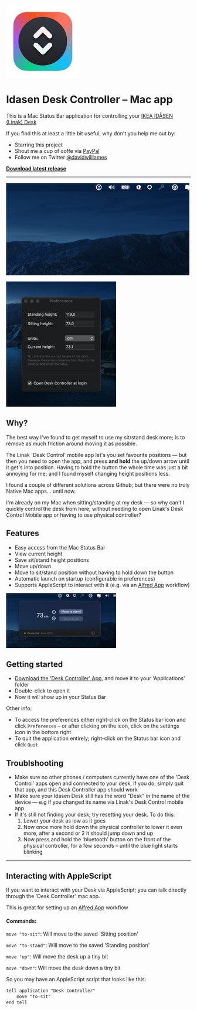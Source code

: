 ![App icon](/images/Icon.png) 
# Idasen Desk Controller – Mac app


This is a Mac Status Bar application for controlling your [IKEA IDÅSEN (Linak) Desk](https://www.ikea.com/au/en/p/idasen-desk-sit-stand-black-beige-s79280979/)

If you find this at least a little bit useful, why don't you help me out by:
* Starring this project
* Shout me a cup of coffe via [PayPal](https://paypal.me/dtw/5)
* Follow me on Twitter [@davidwilliames](https://twitter.com/davidwilliames)


[**Download latest release**](https://github.com/DWilliames/idasen-controller/releases/latest/download/Desk.Controller.app.zip)

---

![Animated example](/images/example.gif)

![Preferences example](/images/preferences_example.png)



## Why?

The best way I've found to get myself to use my sit/stand desk more; is to remove as much friction around moving it as possible.

The Linak 'Desk Control' mobile app let's you set favourite positions — but then you need to open the app, and press **and hold** the up/down arrow until it get's into position. Having to hold the button the whole time was just a bit annoying for me; and I found myself changing height positions less.

I found a couple of different solutions across Github; but there were no truly Native Mac apps... until now.

I'm already on my Mac when sitting/standing at my desk — so why can't I quickly control the desk from here; without needing to open Linak's Desk Control Mobile app or having to use physical controller?


## Features

* Easy access from the Mac Status Bar
* View current height
* Save sit/stand height positions 
* Move up/down
* Move to sit/stand position without having to hold down the button
* Automatic launch on startup (configurable in preferences)
* Supports AppleScript to interact with it (e.g. via an [Alfred App](https://www.alfredapp.com) workflow)


![Animated example](/images/status_bar_example.png)


## Getting started

* [Download the 'Desk Controller' App](https://github.com/DWilliames/idasen-controller/releases/latest/download/Desk.Controller.app.zip), and move it to your 'Applications' folder
* Double-click to open it
* Now it will show up in your Status Bar

Other info:
* To access the preferences either right-click on the Status bar icon and click `Preferences` – or after clicking on the icon, click on the settings icon in the bottom right
* To quit the application entirely; right-click on the Status bar icon and click `Quit`


## Troublshooting

* Make sure no other phones / computers currently have one of the 'Desk Control' apps open and connected to your desk, if you do, simply quit that app, and this Desk Controller app should work
* Make sure your Idasen Desk still has the word "Desk" in the name of the device — e.g if you changed its name via Linak's Desk Control mobile app
* If it's still not finding your desk; try resetting your desk. To do this:
    1. Lower your desk as low as it goes
    2. Now once more hold down the physical controller to lower it even more, after a second or 2 it should jump down and up
    3. Now press and hold the 'bluetooth' button on the front of the physical controller, for a few seconds – until the blue light starts blinking
    
---

## Interacting with AppleScript

If you want to interact with your Desk via AppleScript; you can talk directly through the 'Desk Controller' mac app.

This is great for setting up an  [Alfred App](https://www.alfredapp.com) workflow

#### Commands:

`move "to-sit"`: Will move to the saved 'Sitting position'

`move "to-stand"`: Will move to the saved 'Standing position'

`move "up"`: Will move the desk up a tiny bit

`move "down"`: Will move the desk down a tiny bit


So you may have an AppleScript script that looks like this:
``` AppleScript
tell application "Desk Controller"
    move "to-sit"
end tell
```

